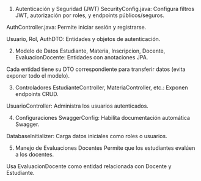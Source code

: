 1. Autenticación y Seguridad (JWT)
SecurityConfig.java: Configura filtros JWT, autorización por roles, y endpoints públicos/seguros.

AuthController.java: Permite iniciar sesión y registrarse.

Usuario, Rol, AuthDTO: Entidades y objetos de autenticación.

2. Modelo de Datos
Estudiante, Materia, Inscripcion, Docente, EvaluacionDocente: Entidades con anotaciones JPA.

Cada entidad tiene su DTO correspondiente para transferir datos (evita exponer todo el modelo).

3. Controladores
EstudianteController, MateriaController, etc.: Exponen endpoints CRUD.

UsuarioController: Administra los usuarios autenticados.

4. Configuraciones
SwaggerConfig: Habilita documentación automática Swagger.

DatabaseInitializer: Carga datos iniciales como roles o usuarios.

5. Manejo de Evaluaciones Docentes
Permite que los estudiantes evalúen a los docentes.

Usa EvaluacionDocente como entidad relacionada con Docente y Estudiante.
